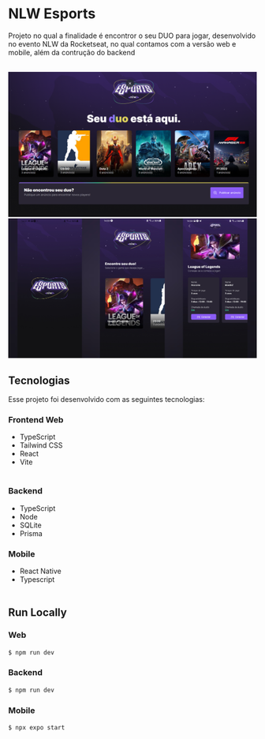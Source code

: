 # NLW Esports
Projeto no qual a finalidade é encontror o seu DUO para jogar, desenvolvido no evento NLW da Rocketseat, no qual contamos com a versão web e mobile, além da contrução do backend<br><br>

![GitHub Logo](interface-web.png)
![GitHub Logo](interface-mobile.jpg)

## Tecnologias

Esse projeto foi desenvolvido com as seguintes tecnologias:

### Frontend Web
- TypeScript
- Tailwind CSS
- React
- Vite<br><br>

### Backend
- TypeScript
- Node
- SQLite
- Prisma

### Mobile
- React Native
- Typescript<br><br>

## Run Locally

### Web
~~~bash
$ npm run dev
~~~

### Backend
~~~bash
$ npm run dev
~~~

### Mobile
~~~bash
$ npx expo start
~~~

